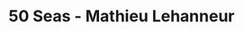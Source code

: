 ---
title: 50 Seas - Mathieu Lehanneur
layout: entry
presentation: side-by-side
object:
  - id: ptl-24701
order: 432
menu: false
---